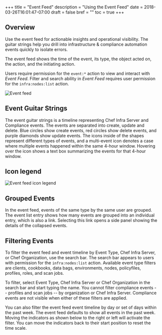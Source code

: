 +++
title = "Event Feed"
description = "Using the Event Feed"
date = 2018-03-26T16:01:47-07:00
draft = false
bref = ""
toc = true
+++

## Overview

Use the event feed for actionable insights and operational visibility.
The guitar strings help you drill into infrastructure & compliance automation events quickly to isolate errors.

The event feed shows the time of the event, its type, the object acted on, the action, and the initiating action.

Users require permission for the `event:*` action to view and interact with *Event Feed*. Filter and search ability in *Event Feed* requires user permission for the `infra:nodes:list` action.

![Event feed](/images/docs/event-feed.png)

## Event Guitar Strings

The event guitar strings is a timeline representing Chef Infra Server and Compliance events. The events are separated into create, update and delete. Blue circles show create events, red circles show delete events, and purple diamonds show update events. The icons inside of the shapes represent different types of events, and a multi-event icon denotes a case where multiple events happened within the same 4-hour window. Hovering over the icon shows a text box summarizing the events for that 4-hour window.

## Icon legend

![Event feed icon legend](/images/docs/event_icons.png)


## Grouped Events

In the event feed, events of the same type by the same user are grouped. The event list entry shows how many events are grouped into an individual entry, which is also a link. Selecting this link opens a side panel showing the details of the collapsed events.

## Filtering Events

To filter the event feed and event timeline by Event Type, Chef Infra Server, or Chef Organization, use the search bar. The search bar appears to users with permission for the `infra:nodes:list` action. Available event type filters are clients, cookbooks, data bags, environments, nodes, policyfiles, profiles, roles, and scan jobs.

To filter, select Event Type, Chef Infra Server or Chef Organization in the search bar and start typing the name. You cannot filter compliance events -- profiles and scan jobs -- by organization or Chef Infra Server. Compliance events are not visible when either of these filters are applied.

You can also filter the event feed event timeline by day or set of days within the past week. The event feed defaults to show all events in the past week. Moving the indicators as shown below to the right or left will activate the filter. You can move the indicators back to their start position to reset the time scale.
